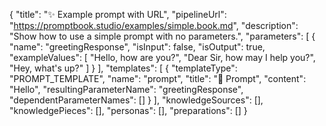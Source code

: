 {
    "title": "✨ Example prompt with URL",
    "pipelineUrl": "https://promptbook.studio/examples/simple.book.md",
    "description": "Show how to use a simple prompt with no parameters.",
    "parameters": [
        {
            "name": "greetingResponse",
            "isInput": false,
            "isOutput": true,
            "exampleValues": [
                "Hello, how are you?",
                "Dear Sir, how may I help you?",
                "Hey, what's up?"
            ]
        }
    ],
    "templates": [
        {
            "templateType": "PROMPT_TEMPLATE",
            "name": "prompt",
            "title": "💬 Prompt",
            "content": "Hello",
            "resultingParameterName": "greetingResponse",
            "dependentParameterNames": []
        }
    ],
    "knowledgeSources": [],
    "knowledgePieces": [],
    "personas": [],
    "preparations": []
}
